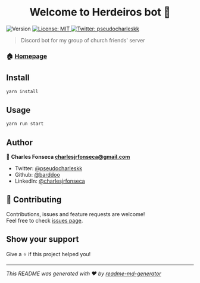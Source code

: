 <h1 align="center">Welcome to Herdeiros bot 👋</h1>
<p>
  <img alt="Version" src="https://img.shields.io/badge/version-1.0.0-blue.svg?cacheSeconds=2592000" />
  <a href="#" target="_blank">
    <img alt="License: MIT" src="https://img.shields.io/badge/License-MIT-yellow.svg" />
  </a>
  <a href="https://twitter.com/pseudocharleskk" target="_blank">
    <img alt="Twitter: pseudocharleskk" src="https://img.shields.io/twitter/follow/pseudocharleskk.svg?style=social" />
  </a>
</p>

> Discord bot for my group of church friends' server 

### 🏠 [Homepage](https://github.com/barddoo/herdeiros-bot#readme)

## Install

```sh
yarn install
```

## Usage

```sh
yarn run start
```

## Author

👤 **Charles Fonseca <charlesjrfonseca@gmail.com>**

* Twitter: [@pseudocharleskk](https://twitter.com/pseudocharleskk)
* Github: [@barddoo](https://github.com/barddoo)
* LinkedIn: [@charlesjrfonseca](https://linkedin.com/in/charlesjrfonseca)

## 🤝 Contributing

Contributions, issues and feature requests are welcome!<br />Feel free to check [issues page](https://github.com/barddoo/herdeiros-bot/issues). 

## Show your support

Give a ⭐️ if this project helped you!

***
_This README was generated with ❤️ by [readme-md-generator](https://github.com/kefranabg/readme-md-generator)_
